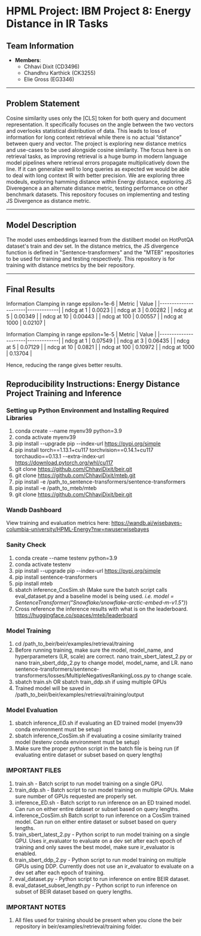 
# HPML Project: IBM Project 8: Energy Distance in IR Tasks

## Team Information
- **Members**:
  - Chhavi Dixit (CD3496)
  - Chandhru Karthick (CK3255)
  - Elie Gross (EG3346)

---

## Problem Statement
Cosine similarity uses only the [CLS] token for both query and document representation. It specifically focuses on the angle between the two vectors and overlooks statistical distribution of data. This leads to loss of information for long context retrieval while there is no actual “distance” between query and vector. The project is exploring new distance metrics and use-cases to be used alongside cosine similarity. The focus here is on retrieval tasks, as improving retrieval is a huge bump in modern language model pipelines where retrieval errors propagate multiplicatively down the line. If it can generalize well to long queries as expected we would be able to deal with long context IR with better precision. We are exploring three modeuls, exploring hamming distance within Energy distance, exploring JS Diveregence a an alternate distance metric, testing performance on other benchmark datasets. This repository focuses on implementing and testing JS Divergence as distance metric.

---

## Model Description
The model uses embeddings learned from the distilbert model on HotPotQA dataset's train and dev set. In the distance metrics, the JS divergence function is defined in "Sentence-transformers" and the "MTEB" repositories to be used for training and testing respectively. This repository is for training with distance metrics by the beir repository.

---

## Final Results
Information Clamping in range epsilon=1e-6
| Metric               | Value       |
|----------------------|-------------|
| ndcg at 1 | 0.0023      |
| ndcg at 3    | 0.00282    |
| ndcg at 5           | 0.00349       |
| ndcg at 10      | 0.00443       |
| ndcg at 100  | 0.00557        |
| ndcg at 1000               | 0.02107 |

Information Clamping in range epsilon=1e-5
| Metric               | Value       |
|----------------------|-------------|
| ndcg at 1 | 0.07549      |
| ndcg at 3    | 0.06435    |
| ndcg at 5           | 0.07129       |
| ndcg at 10      | 0.0821       |
| ndcg at 100  | 0.10972        |
| ndcg at 1000               | 0.13704 |

Hence, reducing the range gives better results.


## Reproducibility Instructions: Energy Distance Project Training and Inference

### Setting up Python Environment and Installing Required Libraries
1. conda create --name myenv39 python=3.9
2. conda activate myenv39
3. pip install --upgrade pip --index-url https://pypi.org/simple
4. pip install torch==1.13.1+cu117 torchvision==0.14.1+cu117 torchaudio==0.13.1 --extra-index-url https://download.pytorch.org/whl/cu117
5. git clone https://github.com/ChhaviDixit/beir.git
6. git clone https://github.com/ChhaviDixit/mteb.git
7. pip install -e /path_to_sentence-transformers/sentence-transformers
8. pip install -e /path_to_mteb/mteb
9. git clone https://github.com/ChhaviDixit/beir.git

### Wandb Dashboard
View training and evaluation metrics here: https://wandb.ai/wisebayes-columbia-university/HPML-Energy?nw=nwuserwisebayes

### Sanity Check
1. conda create --name testenv python=3.9
2. conda activate testenv
3. pip install --upgrade pip --index-url https://pypi.org/simple
4. pip install sentence-transformers
5. pip install mteb
6. sbatch inference_CosSim.sh (Make sure the batch script calls eval_dataset.py and a baseline model is being used. *i.e. model = SentenceTransformer("Snowflake/snowflake-arctic-embed-m-v1.5")*)
7. Cross reference the inference results with what is on the leaderboard. https://huggingface.co/spaces/mteb/leaderboard

### Model Training
1. cd /path_to_beir/beir/examples/retrieval/training
2. Before running training, make sure the model, model_name, and hyperparameters (LR, scale) are correct. 
nano train_sbert_latest_2.py or nano train_sbert_ddp_2.py to change model, model_name, and LR. 
nano sentence-transformers/sentence-transformers/losses/MultipleNegativesRankingLoss.py to change scale. 
3. sbatch train.sh OR sbatch train_ddp.sh if using multiple GPUs
4. Trained model will be saved in /path_to_beir/beir/examples/retrieval/training/output

### Model Evaluation
1. sbatch inference_ED.sh if evaluating an ED trained model (myenv39 conda environment must be setup)
2. sbatch inference_CosSim.sh if evaluating a cosine similarity trained model (testenv conda environment must be setup)
3. Make sure the proper python script in the batch file is being run (if evaluating entire dataset or subset based on query lengths)

### IMPORTANT FILES
1. train.sh - Batch script to run model training on a single GPU.  
2. train_ddp.sh - Batch script to run model training on multiple GPUs. Make sure number of GPUs requested are properly set.
3. inference_ED.sh - Batch script to run inference on an ED trained model. Can run on either entire dataset or subset based on query lengths.
4. inference_CosSim.sh Batch script to run inference on a CosSim trained model. Can run on either entire dataset or subset based on query lengths.
5. train_sbert_latest_2.py - Python script to run model training on a single GPU. Uses ir_evaluator to evaluate on a dev set after each epoch of training and only saves the best model, make sure ir_evaluator is enabled.
6. train_sbert_ddp_2.py - Python script to run model training on multiple GPUs using DDP. Currently does not use an ir_evaluator to evaluate on a dev set after each epoch of training.
7. eval_dataset.py - Python script to run inference on entire BEIR dataset.
8. eval_dataset_subset_length.py - Python script to run inference on subset of BEIR dataset based on query lengths.

### IMPORTANT NOTES
1. All files used for training should be present when you clone the beir repository in beir/examples/retrieval/training folder.
